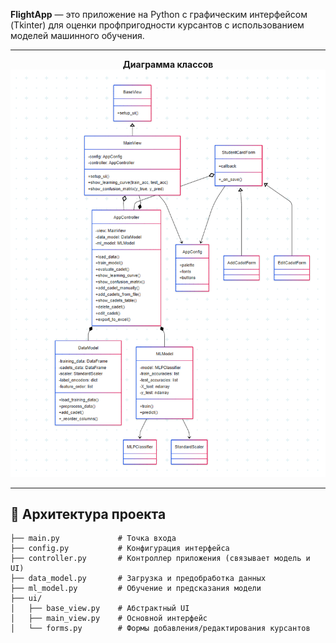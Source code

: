 **FlightApp** — это приложение на Python с графическим интерфейсом (Tkinter) для оценки профпригодности курсантов с использованием моделей машинного обучения.

---

<p align="center">
  <strong>Диаграмма классов</strong><br>
  <img src="./image.png" alt="Диаграмма классов" />
</p>

---

## 🧱 Архитектура проекта

```plaintext
├── main.py             # Точка входа
├── config.py           # Конфигурация интерфейса
├── controller.py       # Контроллер приложения (связывает модель и UI)
├── data_model.py       # Загрузка и предобработка данных
├── ml_model.py         # Обучение и предсказания модели
├── ui/
│   ├── base_view.py    # Абстрактный UI
│   ├── main_view.py    # Основной интерфейс
│   └── forms.py        # Формы добавления/редактирования курсантов
